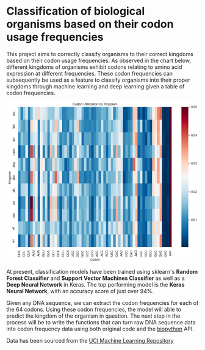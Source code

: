 # Classification of biological organisms based on their codon usage frequencies

This project aims to correctly classify organisms to their correct kingdoms based on their codon usage frequencies.  As observed in the chart below, different kingdoms of organisms exhibit codons relating to amino acid expression at different frequencies.  These codon frequencies can subsequently be used as a feature to classify organisms into their proper kingdoms through machine learning and deep learning given a table of codon frequencies.  

![](Data/codons.png)

At present, classification models have been trained using sklearn's **Random Forest Classifier** and **Support Vector Machines Classifier** as well as a **Deep Neural Network** in Keras. The top performing model is the **Keras Neural Network**, with an accuracy score of just over 94%.  


Given any DNA sequence, we can extract the codon frequencies for each of the 64 codons.  Using these codon frequencies, the model will able to predict the kingdom of the organism in question.  The next step in the process will be to write the functions that can turn raw DNA sequence data into codon frequency data using both original code and the [biopython](https://biopython.org/docs/1.75/api/index.html) API.


Data has been sourced from the [UCI Machine Learning Repository](https://archive.ics.uci.edu/ml/datasets/Codon+usage)
